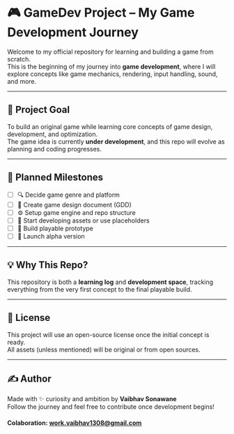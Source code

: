 # 🎮 GameDev Project – My Game Development Journey

Welcome to my official repository for learning and building a game from scratch.  
This is the beginning of my journey into **game development**, where I will explore concepts like game mechanics, rendering, input handling, sound, and more.

---

## 🚀 Project Goal

To build an original game while learning core concepts of game design, development, and optimization.  
The game idea is currently **under development**, and this repo will evolve as planning and coding progresses.

---

## 📌 Planned Milestones

- [ ] 🔍 Decide game genre and platform  
- [ ] 📝 Create game design document (GDD)  
- [ ] ⚙️ Setup game engine and repo structure  
- [ ] 🎨 Start developing assets or use placeholders  
- [ ] 🧪 Build playable prototype  
- [ ] 🚀 Launch alpha version  

--- 
## 💡 Why This Repo?

This repository is both a **learning log** and **development space**, tracking everything from the very first concept to the final playable build.

---

## 📜 License

This project will use an open-source license once the initial concept is ready.  
All assets (unless mentioned) will be original or from open sources.

---

## ✍️ Author

Made with ✨ curiosity and ambition by **Vaibhav Sonawane**  
Follow the journey and feel free to contribute once development begins!

#### Colaboration: work.vaibhav1308@gmail.com 





